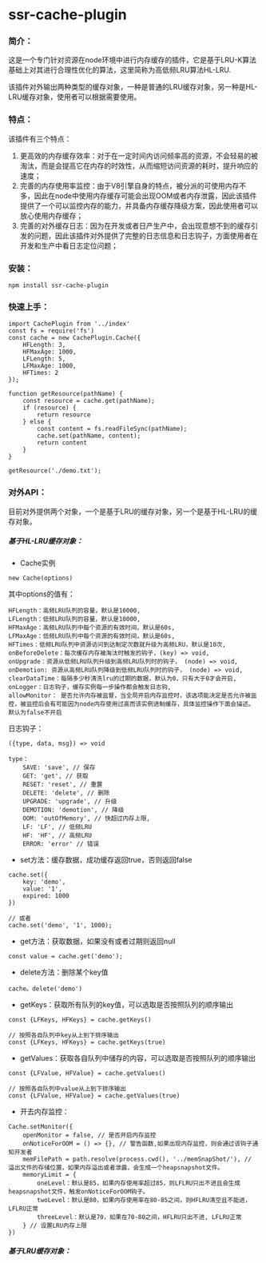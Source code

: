 # ssr-cache-plugin

### 简介：
这是一个专门针对资源在node环境中进行内存缓存的插件，它是基于LRU-K算法基础上对其进行合理性优化的算法，这里简称为高低频LRU算法HL-LRU.

该插件对外输出两种类型的缓存对象，一种是普通的LRU缓存对象，另一种是HL-LRU缓存对象，使用者可以根据需要使用。


### 特点：
该插件有三个特点：
1. 更高效的内存缓存效率：对于在一定时间内访问频率高的资源，不会轻易的被淘汰，而是会提高它在内存的时效性，从而缩短访问资源的耗时，提升响应的速度；
2. 完善的内存使用率监控：由于V8引擎自身的特点，被分派的可使用内存不多，因此在node中使用内存缓存可能会出现OOM或者内存泄露，因此该插件提供了一个可以监控内存的能力，并具备内存缓存降级方案，因此使用者可以放心使用内存缓存；
3. 完善的对外缓存日志：因为在开发或者日产生产中，会出现意想不到的缓存引发的问题，因此该插件对外提供了完整的日志信息和日志钩子，方面使用者在开发和生产中看日志定位问题；


### 安装：

```
npm install ssr-cache-plugin
```


### 快速上手：

```
import CachePlugin from '../index'
const fs = require('fs')
const cache = new CachePlugin.Cache({
    HFLength: 3,
    HFMaxAge: 1000,
    LFLength: 5,
    LFMaxAge: 1000,
    HFTimes: 2
});

function getResource(pathName) {
    const resource = cache.get(pathName);
    if (resource) {
        return resource
    } else {
        const content = fs.readFileSync(pathName);
        cache.set(pathName, content);
        return content
    }
}

getResource('./demo.txt');
```



### 对外API：

目前对外提供两个对象，一个是基于LRU的缓存对象，另一个是基于HL-LRU的缓存对象。

##### 基于HL-LRU缓存对象：

- Cache实例


```
new Cache(options)
```

其中options的值有：

```
HFLength：高频LRU队列的容量，默认是10000,
LFLength：低频LRU队列的容量，默认是10000,
HFMaxAge：高频LRU队列中每个资源的有效时间，默认是60s,
LFMaxAge：低频LRU队列中每个资源的有效时间，默认是60s,
HFTimes：低频LRU队列中资源访问到达制定次数就升级为高频LRU，默认是10次,
onBeforeDelete：每次缓存内存被淘汰时触发的钩子，(key) => void,
onUpgrade：资源从低频LRU队列升级到高频LRU队列时的钩子， (node) => void,
onDemotion: 资源从高频LRU队列降级到低频LRU队列时的钩子， (node) => void,
clearDataTime：每隔多少秒清洗lru的过期的数据，默认为0，只有大于0才会开启,
onLogger：日志钩子，缓存实例每一步操作都会触发日志钩,
allowMonitor： 是否允许内存被监督，当全局开启内存监控时，该选项能决定是否允许被监控，被监控后会有可能因为node内存使用过高而该实例进制缓存，具体监控操作下面会描述。默认为false不开启
```
日志钩子：

```
({type, data, msg}) => void

type：
    SAVE: 'save', // 保存
    GET: 'get', // 获取
    RESET: 'reset', // 重置
    DELETE: 'delete', // 删除
    UPGRADE: 'upgrade', // 升级
    DEMOTION: 'demotion', // 降级
    OOM: 'outOfMemory', // 快超过内存上限,
    LF: 'LF', // 低频LRU
    HF: 'HF', // 高频LRU
    ERROR: 'error' // 错误
```

- set方法：缓存数据，成功缓存返回true，否则返回false

```
cache.set({
    key: 'demo',
    value: '1',
    expired: 1000
})

// 或者
cache.set('demo', '1', 1000);
```


- get方法：获取数据，如果没有或者过期则返回null

```
const value = cache.get('demo');
```


- delete方法：删除某个key值

```
cache。delete('demo')
```

- getKeys：获取所有队列的key值，可以选取是否按照队列的顺序输出

```
const {LFKeys, HFKeys} = cache.getKeys()

// 按照各自队列中key从上到下排序输出
const {LFKeys, HFKeys} = cache.getKeys(true)
```


- getValues：获取各自队列中储存的内容，可以选取是否按照队列的顺序输出

```
const {LFValue, HFValue} = cache.getValues()

// 按照各自队列中value从上到下排序输出
const {LFValue, HFValue} = cache.getValues(true)
```

- 开去内存监控：

```
Cache.setMonitor({
    openMonitor = false, // 是否开启内存监控
    onNoticeForOOM = () => {}, // 警告函数,如果出现内存监控，则会通过该钩子通知开发者
    memFilePath = path.resolve(process.cwd(), '../memSnapShot/'), // 溢出文件的存储位置，如果内存溢出或者泄露，会生成一个heapsnapshot文件。
    memoryLimit = {
        oneLevel：默认是85，如果内存使用率超过85，则LFLRU只出不进且会生成heapsnapshot文件，触发onNoticeForOOM钩子。
        twoLevel：默认是80，如果内存使用率在80-85之间，则HFLRU清空且不能进，LFLRU正常
        threeLevel：默认是70，如果在70-80之间，HFLRU只出不进, LFLRU正常
    } // 设置LRU内存上限
})
```

##### 基于LRU缓存对象：
